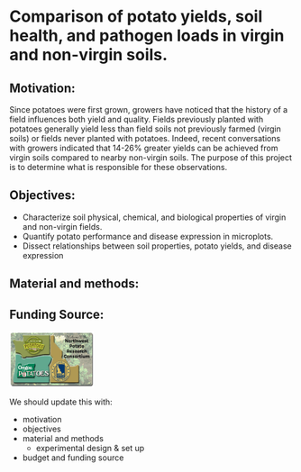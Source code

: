 # Comparison of potato yields, soil health, and pathogen loads in virgin and non-virgin soils. 
## Motivation: 
Since potatoes were first grown, growers have noticed that the history of a field influences both yield and quality. Fields previously planted with potatoes generally yield less than field soils not previously farmed (virgin soils) or fields never planted with potatoes. Indeed, recent conversations with growers indicated that 14-26% greater yields can be achieved from virgin soils compared to nearby non-virgin soils. The purpose of this project is to determine what is responsible for these observations.  
## Objectives: 
* Characterize soil physical, chemical, and biological properties of virgin and non-virgin fields.
* Quantify potato performance and disease expression in microplots.
* Dissect relationships between soil properties, potato yields, and disease expression 
## Material and methods:
## Funding Source:
<p align="left">
  <img width="150" height="100" src="Images/ConsortiumBanner2.png">
  </p>

  


We should update this with:
  - motivation
  - objectives
  - material and methods
    -  experimental design & set up
  - budget and funding source
